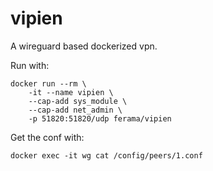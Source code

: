 # vipien

A wireguard based dockerized vpn.

Run with:

    docker run --rm \
        -it --name vipien \
        --cap-add sys_module \
        --cap-add net_admin \
        -p 51820:51820/udp ferama/vipien

Get the conf with:

    docker exec -it wg cat /config/peers/1.conf

    